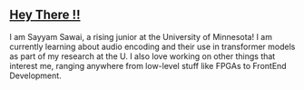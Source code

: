 ## [Hey There !!](https://www.youtube.com/watch?v=dQw4w9WgXcQ&ab_channel=RickAstleyVEVO)

I am Sayyam Sawai, a rising junior at the University of Minnesota! I am currently learning about audio encoding and their use in transformer models as part of my research at the U. I also love working on other things that interest me, ranging anywhere from low-level stuff like FPGAs to FrontEnd Development. 
